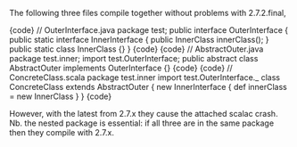 The following three files compile together without problems with 2.7.2.final,

{code}
// OuterInterface.java
package test;
public interface OuterInterface {
  public static interface InnerInterface {
    public InnerClass innerClass();
  }
  public static class InnerClass {}
}
{code}
{code}
// AbstractOuter.java
package test.inner;
import test.OuterInterface;
public abstract class AbstractOuter implements OuterInterface {}
{code}
{code}
// ConcreteClass.scala
package test.inner
import test.OuterInterface._
class ConcreteClass extends AbstractOuter {
  new InnerInterface {
    def innerClass = new InnerClass
  }
}
{code}


However, with the latest from 2.7.x they cause the attached scalac crash. Nb. the nested package is essential: if all three are in the same package then they compile with 2.7.x.




